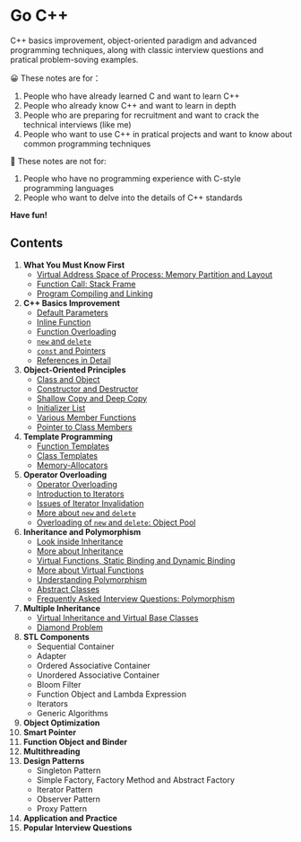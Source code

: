 # Go C++
C++ basics improvement, object-oriented paradigm and advanced programming techniques, along with classic interview questions and pratical problem-soving examples.

:grinning: These notes are for：
1. People who have already learned C and want to learn C++
2. People who already know C++ and want to learn in depth
3. People who are preparing for recruitment and want to crack the technical interviews (like me)
4. People who want to use C++ in pratical projects and want to know about common programming techniques

:slightly_frowning_face: These notes are not for:
1. People who have no programming experience with C-style programming languages
2. People who want to delve into the details of C++ standards

**Have fun!**

## Contents

1. **What You Must Know First**
   - [Virtual Address Space of Process: Memory Partition and Layout](https://github.com/navining/gocpp/blob/master/Chapter%201/Virtual-Address-Space-of-Process-Memory-Partition-and-Layout.md)
   - [Function Call: Stack Frame](https://github.com/navining/gocpp/blob/master/Chapter%201/Function-Call-Stack-Frame.md)
   - [Program Compiling and Linking](https://github.com/navining/gocpp/blob/master/Chapter%201/Program-Compiling-and-Linking.md)
2. **C++ Basics Improvement**
   - [Default Parameters](https://github.com/navining/gocpp/blob/master/Chapter%202/Default-Parameters.md)
   - [Inline Function](https://github.com/navining/gocpp/blob/master/Chapter%202/Inline-Function.md)
   - [Function Overloading](https://github.com/navining/gocpp/blob/master/Chapter%202/Function-Overloading.md)
   - [`new` and `delete`](https://github.com/navining/gocpp/blob/master/Chapter%202/New-and-Delete.md)
   - [`const` and Pointers](https://github.com/navining/gocpp/blob/master/Chapter%202/Const-and-Pointers.md)
   - [References in Detail](https://github.com/navining/gocpp/blob/master/Chapter%202/References-in-Detail.md)
3. **Object-Oriented Principles**
   - [Class and Object](https://github.com/navining/gocpp/blob/master/Chapter%203/Class-and-Object.md)
   - [Constructor and Destructor](https://github.com/navining/gocpp/blob/master/Chapter%203/Constructor-and-Destructor.md)
   - [Shallow Copy and Deep Copy](https://github.com/navining/gocpp/blob/master/Chapter%203/Shallow-Copy-and-Deep-Copy.md)
   - [Initializer List](https://github.com/navining/gocpp/blob/master/Chapter%203/Initializer-List.md)
   - [Various Member Functions](https://github.com/navining/gocpp/blob/master/Chapter%203/Various-Member-Functions.md)
   - [Pointer to Class Members](https://github.com/navining/gocpp/blob/master/Chapter%203/Pointer-to-Class-Members.md)
4. **Template Programming**
   - [Function Templates](https://github.com/navining/gocpp/blob/master/Chapter%204/Function-Templates.md)
   - [Class Templates](https://github.com/navining/gocpp/blob/master/Chapter%204/Class-Templates.md)
   - [Memory-Allocators](https://github.com/navining/gocpp/blob/master/Chapter%204/Memory-Allocators.md)
5. **Operator Overloading**
   - [Operator Overloading](https://github.com/navining/gocpp/blob/master/Chapter%205/Operator-Overloading.md)
   - [Introduction to Iterators](https://github.com/navining/gocpp/blob/master/Chapter%205/Introduction-to-Iterators.md)
   - [Issues of Iterator Invalidation](https://github.com/navining/gocpp/blob/master/Chapter%205/Issues-of-Iterator-Invalidation.md)
   - [More about `new` and `delete`](https://github.com/navining/gocpp/blob/master/Chapter%205/More-about-new-and-delete.md)
   - [Overloading of `new` and `delete`: Object Pool](https://github.com/navining/gocpp/blob/master/Chapter%205/Overloading-of-new-and-delete-Object-Pool.md)
6. **Inheritance and Polymorphism**
   - [Look inside Inheritance](https://github.com/navining/gocpp/blob/master/Chapter%206/Look-inside-Inheritance.md)
   - [More about Inheritance](https://github.com/navining/gocpp/blob/master/Chapter%206/More-about-Inheritance.md)
   - [Virtual Functions, Static Binding and Dynamic Binding](https://github.com/navining/gocpp/blob/master/Chapter%206/Virtual-Functions-Static-Binding-and-Dynamic-Binding.md)
   - [More about Virtual Functions](https://github.com/navining/gocpp/blob/master/Chapter%206/More-about-Virtual-Functions.md)
   - [Understanding Polymorphism](https://github.com/navining/gocpp/blob/master/Chapter%206/Understanding-Polymorphism.md)
   - [Abstract Classes](https://github.com/navining/gocpp/blob/master/Chapter%206/Abstract-Classes.md)
   - [Frequently Asked Interview Questions: Polymorphism](https://github.com/navining/gocpp/blob/master/Chapter%206/Frequently-Asked-Interview-Questions-Polymorphism.md)
7. **Multiple Inheritance**
   - [Virtual Inheritance and Virtual Base Classes](https://github.com/navining/gocpp/blob/master/Chapter%207/Virtual-Inheritance-and-Virtual-Base-Classes.md)
   - [Diamond Problem](https://github.com/navining/gocpp/blob/master/Chapter%207/Diamond-Problem.md)
8. **STL Components**
   - Sequential Container
   - Adapter
   - Ordered Associative Container
   - Unordered Associative Container
   - Bloom Filter
   - Function Object and Lambda Expression
   - Iterators
   - Generic Algorithms
9. **Object Optimization**
10. **Smart Pointer**
11. **Function Object and Binder**
12. **Multithreading**
13. **Design Patterns**
    - Singleton Pattern
    - Simple Factory, Factory Method and Abstract Factory
    - Iterator Pattern
    - Observer Pattern
    - Proxy Pattern
14. **Application and Practice**
15. **Popular Interview Questions**
